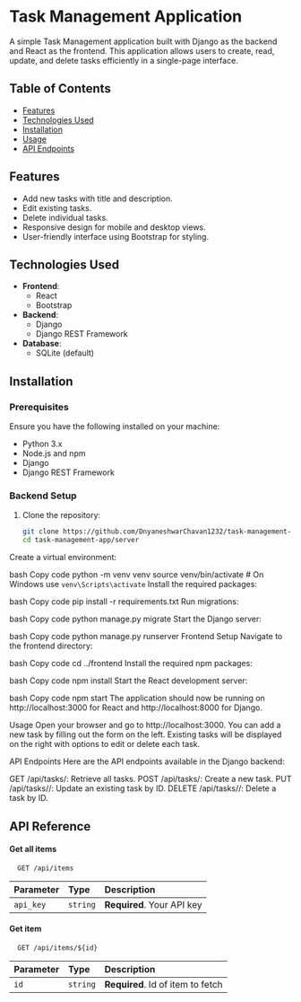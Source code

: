 
# Task Management Application

A simple Task Management application built with Django as the backend and React as the frontend.
This application allows users to create, read, update, and delete tasks efficiently in a single-page interface.

## Table of Contents

- [Features](#features)
- [Technologies Used](#technologies-used)
- [Installation](#installation)
- [Usage](#usage)
- [API Endpoints](#api-endpoints)

## Features

- Add new tasks with title and description.
- Edit existing tasks.
- Delete individual tasks.
- Responsive design for mobile and desktop views.
- User-friendly interface using Bootstrap for styling.

## Technologies Used

- **Frontend**: 
  - React
  - Bootstrap
- **Backend**: 
  - Django
  - Django REST Framework
- **Database**: 
  - SQLite (default)

## Installation

### Prerequisites

Ensure you have the following installed on your machine:

- Python 3.x
- Node.js and npm
- Django
- Django REST Framework

### Backend Setup

1. Clone the repository:
   ```bash
   git clone https://github.com/DnyaneshwarChavan1232/task-management-app.git
   cd task-management-app/server
Create a virtual environment:

bash
Copy code
python -m venv venv
source venv/bin/activate  # On Windows use `venv\Scripts\activate`
Install the required packages:

bash
Copy code
pip install -r requirements.txt
Run migrations:

bash
Copy code
python manage.py migrate
Start the Django server:

bash
Copy code
python manage.py runserver
Frontend Setup
Navigate to the frontend directory:

bash
Copy code
cd ../frontend
Install the required npm packages:

bash
Copy code
npm install
Start the React development server:

bash
Copy code
npm start
The application should now be running on http://localhost:3000 for React and http://localhost:8000 for Django.

Usage
Open your browser and go to http://localhost:3000.
You can add a new task by filling out the form on the left.
Existing tasks will be displayed on the right with options to edit or delete each task.

API Endpoints
Here are the API endpoints available in the Django backend:

GET /api/tasks/: Retrieve all tasks.
POST /api/tasks/: Create a new task.
PUT /api/tasks/<id>/: Update an existing task by ID.
DELETE /api/tasks/<id>/: Delete a task by ID.

## API Reference

#### Get all items

```http
  GET /api/items
```

| Parameter | Type     | Description                |
| :-------- | :------- | :------------------------- |
| `api_key` | `string` | **Required**. Your API key |

#### Get item

```http
  GET /api/items/${id}
```

| Parameter | Type     | Description                       |
| :-------- | :------- | :-------------------------------- |
| `id`      | `string` | **Required**. Id of item to fetch |

